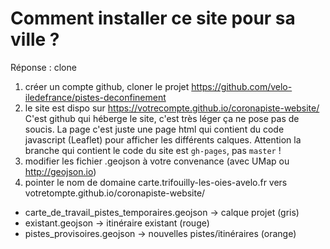 # Comment installer ce site pour sa ville ?

Réponse : clone
1. créer un compte github, cloner le projet https://github.com/velo-iledefrance/pistes-deconfinement
2. le site est dispo sur https://votrecompte.github.io/coronapiste-website/
C'est github qui héberge le site, c'est très léger ça ne pose pas de soucis.
La page c'est juste une page html qui contient du code javascript (Leaflet) pour afficher les différents calques.
Attention la branche qui contient le code du site est `gh-pages`, pas `master` !
3. modifier les fichier .geojson à votre convenance (avec UMap ou http://geojson.io)
4. pointer le nom de domaine carte.trifouilly-les-oies-avelo.fr vers votretompte.github.io/coronapiste-website/

* carte_de_travail_pistes_temporaires.geojson -> calque projet (gris)
* existant.geojson -> itinéraire existant (rouge)
* pistes_provisoires.geojson -> nouvelles pistes/itinéraires (orange)
